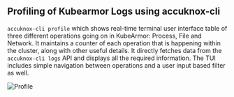 ## Profiling of Kubearmor Logs using accuknox-cli

`accuknox-cli profile` which shows real-time terminal user interface table of three different operations going on in KubeArmor: Process, File and Network. It maintains a counter of each operation that is happening within the cluster, along with other useful details. It directly fetches data from the `accuknox-cli logs` API and displays all the required information. The TUI includes simple navigation between operations and a user input based filter as well.

![Profile](https://user-images.githubusercontent.com/23097199/213850468-2462e8b2-b4f6-491f-a174-42d217cbfd28.gif)
